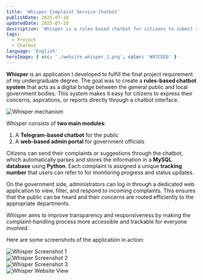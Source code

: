 ```yaml
---
title: 'Whisper Complaint Service Chatbot'
publishDate: 2025-07-10
updatedDate: 2025-07-10
description: 'Whisper is a rules-based chatbot for citizens to submit reports and aspirations directly to the government.'
tags:
  - Project
  - Chatbot
language: 'English'
heroImage: { src: './website_whisper_1.png', color: '#87CEEB' }
---
```


**Whisper** is an application I developed to fulfill the final project requirement of my undergraduate degree. The goal was to create a **rules-based chatbot system** that acts as a digital bridge between the general public and local government bodies. This system makes it easy for citizens to express their concerns, aspirations, or reports directly through a chatbot interface.

![Whisper mechanism](./mekanisme-whisper.png)

Whisper consists of **two main modules**:  
1. A **Telegram-based chatbot** for the public  
2. A **web-based admin portal** for government officials

Citizens can send their complaints or suggestions through the chatbot, which automatically parses and stores the information in a **MySQL database** using **Python**. Each complaint is assigned a unique **tracking number** that users can refer to for monitoring progress and status updates.

On the government side, administrators can log in through a dedicated web application to view, filter, and respond to incoming complaints. This ensures that the public can be heard and their concerns are routed efficiently to the appropriate departments.

Whisper aims to improve transparency and responsiveness by making the complaint-handling process more accessible and trackable for everyone involved.

Here are some screenshots of the application in action:

![Whisper Screenshot 1](./chatbot_whisper_1.png)  
![Whisper Screenshot 2](./chatbot_whisper_2.png)  
![Whisper Screenshot 3](./chatbot_whisper_3.png)  
![Whisper Website View](./website_whisper_3.png)
